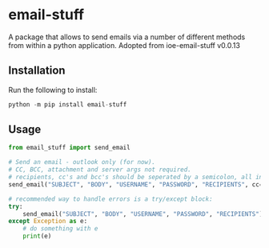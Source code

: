 # email-stuff

A package that allows to send emails via a number of different methods from within a python application. Adopted from ioe-email-stuff v0.0.13

## Installation

Run the following to install:

```python
python -m pip install email-stuff
```

## Usage

```python
from email_stuff import send_email

# Send an email - outlook only (for now).
# CC, BCC, attachment and server args not required.
# recipients, cc's and bcc's should be seperated by a semicolon, all in one string.
send_email("SUBJECT", "BODY", "USERNAME", "PASSWORD", "RECIPIENTS", cc="CCs", bcc="BCCs", files=["./ATTACHMENT1.png"], server="smtp.outlook.com")

# recommended way to handle errors is a try/except block:
try:
    send_email("SUBJECT", "BODY", "USERNAME", "PASSWORD", "RECIPIENTS")
except Exception as e:
    # do something with e
    print(e)
```